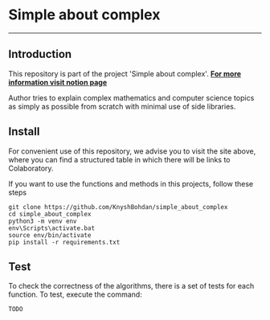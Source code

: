 # Simple about complex
___

## Introduction

This repository is part of the project 'Simple about complex'. 
__[For more information visit notion page](https://grandiose-sense-c49.notion.site/d9e47c83dd304c7ea129353c85fabbe4?v=65b2051d6b3b4454b8e1fc1e097ecc67)__

Author tries to explain complex mathematics and computer science topics as simply as possible from scratch with minimal use of side libraries.

## Install

For convenient use of this repository, we advise you to visit the site above, where you can find a structured table in which there will be links to Colaboratory.

If you want to use the functions and methods in this projects, follow these steps

```commandline
git clone https://github.com/KnyshBohdan/simple_about_complex
cd simple_about_complex
python3 -m venv env
env\Scripts\activate.bat
source env/bin/activate
pip install -r requirements.txt
```

## Test

To check the correctness of the algorithms, there is a set of tests for each function. To test, execute the command:

```commandline
TODO
```

## 